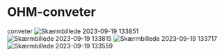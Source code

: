 # OHM-conveter
conveter
![Skærmbillede 2023-09-19 133851](https://github.com/DARPZZ/OHM-conveter/assets/104558794/87ee2de6-522d-4e32-a6fa-725fc09d4dd4)
![Skærmbillede 2023-09-19 133815](https://github.com/DARPZZ/OHM-conveter/assets/104558794/a457c873-8fbf-49f6-afc9-4649cada61dc)
![Skærmbillede 2023-09-19 133717](https://github.com/DARPZZ/OHM-conveter/assets/104558794/7312f818-9ad4-4b09-8260-3af6d3bf6a81)
![Skærmbillede 2023-09-19 133559](https://github.com/DARPZZ/OHM-conveter/assets/104558794/6d6ca346-611d-438b-abf2-46f17a9c1531)
